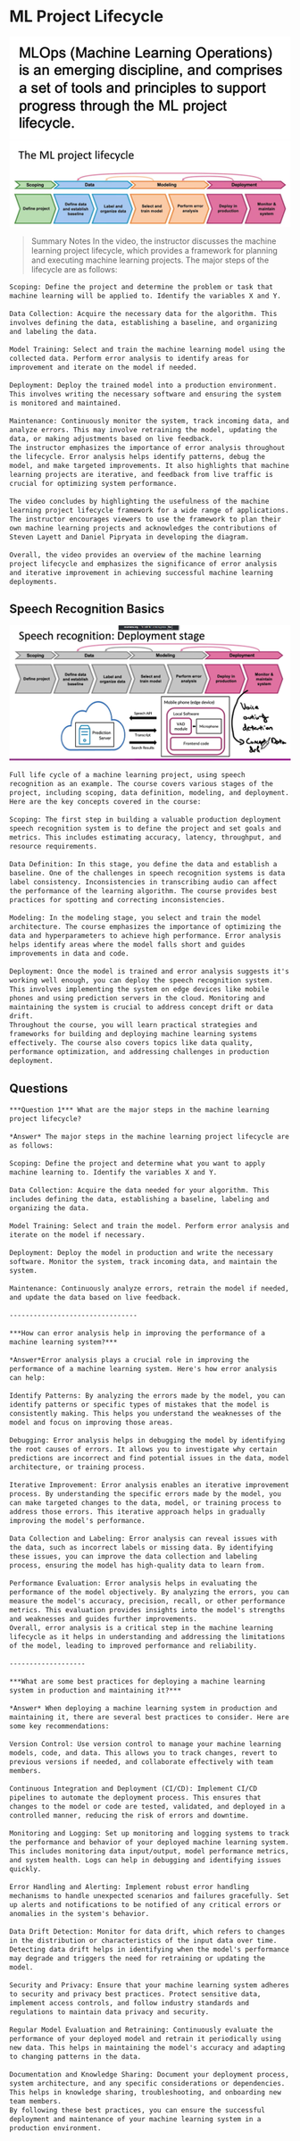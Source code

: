 # ML Project Lifecycle

![alt text](image-4.png)
![alt text](image.png)

> Summary Notes
    In the video, the instructor discusses the machine learning project lifecycle, which provides a framework for planning and executing machine learning projects. The major steps of the lifecycle are as follows:

    Scoping: Define the project and determine the problem or task that machine learning will be applied to. Identify the variables X and Y.

    Data Collection: Acquire the necessary data for the algorithm. This involves defining the data, establishing a baseline, and organizing and labeling the data.

    Model Training: Select and train the machine learning model using the collected data. Perform error analysis to identify areas for improvement and iterate on the model if needed.

    Deployment: Deploy the trained model into a production environment. This involves writing the necessary software and ensuring the system is monitored and maintained.

    Maintenance: Continuously monitor the system, track incoming data, and analyze errors. This may involve retraining the model, updating the data, or making adjustments based on live feedback.
    The instructor emphasizes the importance of error analysis throughout the lifecycle. Error analysis helps identify patterns, debug the model, and make targeted improvements. It also highlights that machine learning projects are iterative, and feedback from live traffic is crucial for optimizing system performance.

    The video concludes by highlighting the usefulness of the machine learning project lifecycle framework for a wide range of applications. The instructor encourages viewers to use the framework to plan their own machine learning projects and acknowledges the contributions of Steven Layett and Daniel Pipryata in developing the diagram.

    Overall, the video provides an overview of the machine learning project lifecycle and emphasizes the significance of error analysis and iterative improvement in achieving successful machine learning deployments.


## **Speech Recognition Basics**
    
   
![alt text](image-3.png)
    

    Full life cycle of a machine learning project, using speech recognition as an example. The course covers various stages of the project, including scoping, data definition, modeling, and deployment. Here are the key concepts covered in the course:

    Scoping: The first step in building a valuable production deployment speech recognition system is to define the project and set goals and metrics. This includes estimating accuracy, latency, throughput, and resource requirements.

    Data Definition: In this stage, you define the data and establish a baseline. One of the challenges in speech recognition systems is data label consistency. Inconsistencies in transcribing audio can affect the performance of the learning algorithm. The course provides best practices for spotting and correcting inconsistencies.

    Modeling: In the modeling stage, you select and train the model architecture. The course emphasizes the importance of optimizing the data and hyperparameters to achieve high performance. Error analysis helps identify areas where the model falls short and guides improvements in data and code.

    Deployment: Once the model is trained and error analysis suggests it's working well enough, you can deploy the speech recognition system. This involves implementing the system on edge devices like mobile phones and using prediction servers in the cloud. Monitoring and maintaining the system is crucial to address concept drift or data drift.
    Throughout the course, you will learn practical strategies and frameworks for building and deploying machine learning systems effectively. The course also covers topics like data quality, performance optimization, and addressing challenges in production deployment.


## Questions

    ***Question 1*** What are the major steps in the machine learning project lifecycle?

    *Answer* The major steps in the machine learning project lifecycle are as follows:

    Scoping: Define the project and determine what you want to apply machine learning to. Identify the variables X and Y.

    Data Collection: Acquire the data needed for your algorithm. This includes defining the data, establishing a baseline, labeling and organizing the data.

    Model Training: Select and train the model. Perform error analysis and iterate on the model if necessary.

    Deployment: Deploy the model in production and write the necessary software. Monitor the system, track incoming data, and maintain the system.

    Maintenance: Continuously analyze errors, retrain the model if needed, and update the data based on live feedback.

    --------------------------------

    ***How can error analysis help in improving the performance of a machine learning system?***

    *Answer*Error analysis plays a crucial role in improving the performance of a machine learning system. Here's how error analysis can help:

    Identify Patterns: By analyzing the errors made by the model, you can identify patterns or specific types of mistakes that the model is consistently making. This helps you understand the weaknesses of the model and focus on improving those areas.

    Debugging: Error analysis helps in debugging the model by identifying the root causes of errors. It allows you to investigate why certain predictions are incorrect and find potential issues in the data, model architecture, or training process.

    Iterative Improvement: Error analysis enables an iterative improvement process. By understanding the specific errors made by the model, you can make targeted changes to the data, model, or training process to address those errors. This iterative approach helps in gradually improving the model's performance.

    Data Collection and Labeling: Error analysis can reveal issues with the data, such as incorrect labels or missing data. By identifying these issues, you can improve the data collection and labeling process, ensuring the model has high-quality data to learn from.

    Performance Evaluation: Error analysis helps in evaluating the performance of the model objectively. By analyzing the errors, you can measure the model's accuracy, precision, recall, or other performance metrics. This evaluation provides insights into the model's strengths and weaknesses and guides further improvements.
    Overall, error analysis is a critical step in the machine learning lifecycle as it helps in understanding and addressing the limitations of the model, leading to improved performance and reliability.

    -------------------

    ***What are some best practices for deploying a machine learning system in production and maintaining it?***

    *Answer* When deploying a machine learning system in production and maintaining it, there are several best practices to consider. Here are some key recommendations:

    Version Control: Use version control to manage your machine learning models, code, and data. This allows you to track changes, revert to previous versions if needed, and collaborate effectively with team members.

    Continuous Integration and Deployment (CI/CD): Implement CI/CD pipelines to automate the deployment process. This ensures that changes to the model or code are tested, validated, and deployed in a controlled manner, reducing the risk of errors and downtime.

    Monitoring and Logging: Set up monitoring and logging systems to track the performance and behavior of your deployed machine learning system. This includes monitoring data input/output, model performance metrics, and system health. Logs can help in debugging and identifying issues quickly.

    Error Handling and Alerting: Implement robust error handling mechanisms to handle unexpected scenarios and failures gracefully. Set up alerts and notifications to be notified of any critical errors or anomalies in the system's behavior.

    Data Drift Detection: Monitor for data drift, which refers to changes in the distribution or characteristics of the input data over time. Detecting data drift helps in identifying when the model's performance may degrade and triggers the need for retraining or updating the model.

    Security and Privacy: Ensure that your machine learning system adheres to security and privacy best practices. Protect sensitive data, implement access controls, and follow industry standards and regulations to maintain data privacy and security.

    Regular Model Evaluation and Retraining: Continuously evaluate the performance of your deployed model and retrain it periodically using new data. This helps in maintaining the model's accuracy and adapting to changing patterns in the data.

    Documentation and Knowledge Sharing: Document your deployment process, system architecture, and any specific considerations or dependencies. This helps in knowledge sharing, troubleshooting, and onboarding new team members.
    By following these best practices, you can ensure the successful deployment and maintenance of your machine learning system in a production environment.


